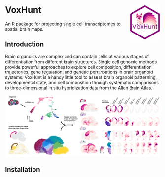 # VoxHunt <img src="figures/logo.png" align="right" width="100" />


An R package for projecting single cell transcriptomes to spatial brain maps.


## Introduction 

Brain organoids are complex and can contain cells at various stages of differentiation from different brain structures. Single cell genomic methods provide  powerful approaches to explore cell composition, differentiation trajectories, gene regulation, and genetic perturbations in brain organoid systems. VoxHunt is a handy little tool to assess brain organoid patterning, developmental state, and cell composition through systematic comparisons to three-dimensional in situ hybridization data from the Allen Brain Atlas.

<img src="figures/abstract.png" align="center" />


## Installation

